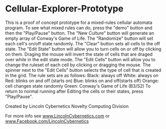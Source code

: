 Cellular-Explorer-Prototype
===========================

This is a proof of concept prototype for a mixed-rules cellular automata program.  To see what mixed rules can do,
press the "demo" button and then the "Play/Pause" button.  The "New Culture" button will generate an empty array
of Conway's Game of Life.  The "Randomize" button will set each cell's on/off state randomly.  The "Clear" button
sets all cells to the off state.  The "Edit State" button will allow you to turn cells on or off by clicking on them. 
Draging the mouse will invert the state of cells that are draged over while in the edit state mode.
The "Edit Cells" button will allow you to change the ruleset of each cell by clicking or dragging the mouse.  The 
spinner next to the "Edit Cells" button selects the type of cell that is created in the grid.
The rule sets are as follows:
Black: always off
White: always on
Red:  blinks on and off (starts on)
Blue:  blinks on and off(starts off)
Orange: cell changes state randomly
Green: Conway's Game of Life (B3/S2)
To return to normal running after Editing the cells or their states, press "Play/Pause".


Created by Lincoln Cybernetics Novelty Computing Division

For more info see 
www.LincolnCybernetics.com
or www.Facebook.com/LincolnCybernetics

